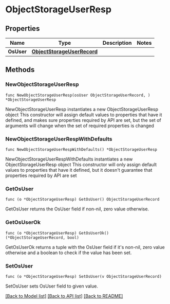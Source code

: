 # ObjectStorageUserResp

## Properties

Name | Type | Description | Notes
------------ | ------------- | ------------- | -------------
**OsUser** | [**ObjectStorageUserRecord**](ObjectStorageUserRecord.md) |  | 

## Methods

### NewObjectStorageUserResp

`func NewObjectStorageUserResp(osUser ObjectStorageUserRecord, ) *ObjectStorageUserResp`

NewObjectStorageUserResp instantiates a new ObjectStorageUserResp object
This constructor will assign default values to properties that have it defined,
and makes sure properties required by API are set, but the set of arguments
will change when the set of required properties is changed

### NewObjectStorageUserRespWithDefaults

`func NewObjectStorageUserRespWithDefaults() *ObjectStorageUserResp`

NewObjectStorageUserRespWithDefaults instantiates a new ObjectStorageUserResp object
This constructor will only assign default values to properties that have it defined,
but it doesn't guarantee that properties required by API are set

### GetOsUser

`func (o *ObjectStorageUserResp) GetOsUser() ObjectStorageUserRecord`

GetOsUser returns the OsUser field if non-nil, zero value otherwise.

### GetOsUserOk

`func (o *ObjectStorageUserResp) GetOsUserOk() (*ObjectStorageUserRecord, bool)`

GetOsUserOk returns a tuple with the OsUser field if it's non-nil, zero value otherwise
and a boolean to check if the value has been set.

### SetOsUser

`func (o *ObjectStorageUserResp) SetOsUser(v ObjectStorageUserRecord)`

SetOsUser sets OsUser field to given value.



[[Back to Model list]](../README.md#documentation-for-models) [[Back to API list]](../README.md#documentation-for-api-endpoints) [[Back to README]](../README.md)


